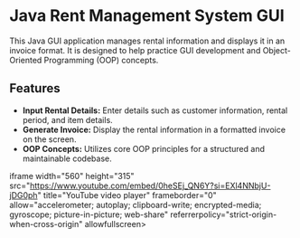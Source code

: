 # Java Rent Management System GUI

This Java GUI application manages rental information and displays it in an invoice format. It is designed to help practice GUI development and Object-Oriented Programming (OOP) concepts.

## Features

- **Input Rental Details:** Enter details such as customer information, rental period, and item details.
- **Generate Invoice:** Display the rental information in a formatted invoice on the screen.
- **OOP Concepts:** Utilizes core OOP principles for a structured and maintainable codebase.

iframe width="560" height="315" src="https://www.youtube.com/embed/0heSEj_QN6Y?si=EXl4NNbjU-jDG0ph" title="YouTube video player" frameborder="0" allow="accelerometer; autoplay; clipboard-write; encrypted-media; gyroscope; picture-in-picture; web-share" referrerpolicy="strict-origin-when-cross-origin" allowfullscreen></iframe>
